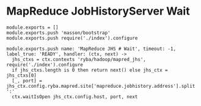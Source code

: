 
# MapReduce JobHistoryServer Wait

    module.exports = []
    module.exports.push 'masson/bootstrap'
    module.exports.push require('./index').configure

    module.exports.push name: 'MapReduce JHS # Wait', timeout: -1, label_true: 'READY', handler: (ctx, next) ->
      jhs_ctxs = ctx.contexts 'ryba/hadoop/mapred_jhs', require('./index').configure
      if jhs_ctxs.length is 0 then return next() else jhs_ctx = jhs_ctxs[0]
      [_, port] = jhs_ctx.config.ryba.mapred.site['mapreduce.jobhistory.address'].split ':'
      ctx.waitIsOpen jhs_ctx.config.host, port, next
